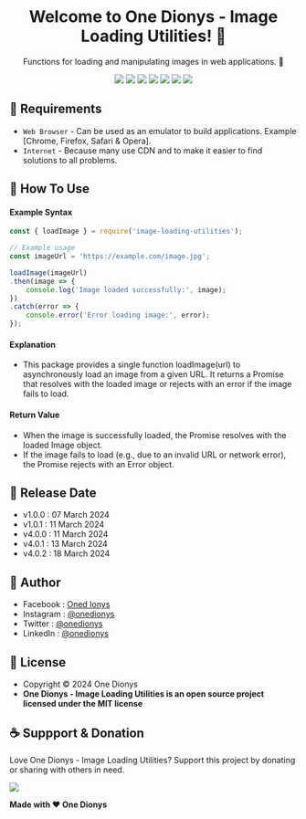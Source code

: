 <h1 align="center">Welcome to One Dionys - Image Loading Utilities! 👋 </h1>

<p align="center">Functions for loading and manipulating images in web applications. 💖 </p>

<p align="center">
<img src="https://img.shields.io/github/contributors/onedionys/onedionys-image-loading-utilities?style=flat-square">
<img src="https://img.shields.io/github/issues/onedionys/onedionys-image-loading-utilities?style=flat-square">
<img src="https://img.shields.io/github/stars/onedionys/onedionys-image-loading-utilities?style=flat-square"> 
<img src="https://img.shields.io/github/forks/onedionys/onedionys-image-loading-utilities?style=flat-square">
<img src="https://img.shields.io/github/last-commit/onedionys/onedionys-image-loading-utilities.svg?style=flat-square">
<img src="https://img.shields.io/github/languages/code-size/onedionys/onedionys-image-loading-utilities?style=flat-square">
<img src="https://img.shields.io/github/license/onedionys/onedionys-image-loading-utilities?style=flat-square">
</p>

## 💾 Requirements

* `Web Browser` - Can be used as an emulator to build applications. Example [Chrome, Firefox, Safari & Opera].
* `Internet` - Because many use CDN and to make it easier to find solutions to all problems.

## 🎯 How To Use

#### Example Syntax

```javascript
const { loadImage } = require('image-loading-utilities');

// Example usage
const imageUrl = 'https://example.com/image.jpg';

loadImage(imageUrl)
.then(image => {
    console.log('Image loaded successfully:', image);
})
.catch(error => {
    console.error('Error loading image:', error);
});
```

#### Explanation

* This package provides a single function loadImage(url) to asynchronously load an image from a given URL. It returns a Promise that resolves with the loaded image or rejects with an error if the image fails to load.

#### Return Value

* When the image is successfully loaded, the Promise resolves with the loaded Image object.
* If the image fails to load (e.g., due to an invalid URL or network error), the Promise rejects with an Error object.

## 📆 Release Date

* v1.0.0 : 07 March 2024
* v1.0.1 : 11 March 2024
* v4.0.0 : 11 March 2024
* v4.0.1 : 13 March 2024
* v4.0.2 : 18 March 2024

## 🧑 Author

* Facebook : <a href="https://www.facebook.com/theonedionys"> Oned Ionys</a>
* Instagram : <a href="https://www.instagram.com/onedionys/"> @onedionys</a>
* Twitter : <a href="https://twitter.com/onedionys"> @onedionys</a>
* LinkedIn :  <a href="https://www.linkedin.com/in/onedionys/"> @onedionys</a>

## 📝 License

* Copyright © 2024 One Dionys
* **One Dionys - Image Loading Utilities is an open source project licensed under the MIT license**

## ☕️ Suppport & Donation

Love One Dionys - Image Loading Utilities? Support this project by donating or sharing with others in need.

<a href="https://www.buymeacoffee.com/onedionys"><img src="https://img.shields.io/badge/Buy_Me_A_Coffee-FFDD00?style=for-the-badge&logo=buy-me-a-coffee&logoColor=black"/> </a>

**Made with ❤️ One Dionys**
